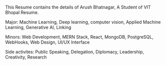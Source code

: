 This Resume contains the details of Arush Bhatnagar, A Student of VIT Bhopal Resume.

Major: Machine Learning, Deep learning, computer vision, Applied Machine Learning, Generative AI, Linking

Minors: Web Development, MERN Stack, React, MongoDB, PostgreSQL, WebHooks, Web Design, UI/UX Interface

Side activites: Public Speaking, Delegation, Diplomacy, Leadership, Creativity, Research
